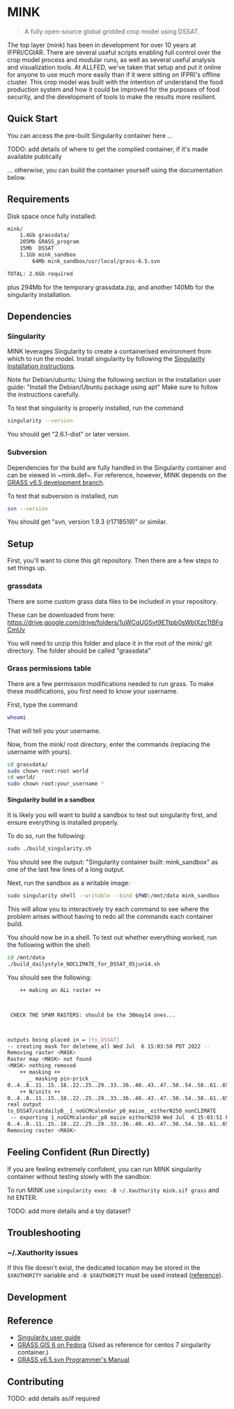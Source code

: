 # MINK

> A fully open-source global gridded crop model using DSSAT.

The top layer (mink) has been in development for over 10 years at IFPRI/CGIAR. There are several useful scripts enabling full control over the crop model process and modular runs, as well as several useful analysis and visualization tools. At ALLFED, we've taken that setup and put it online for anyone to use much more easily than if it were sitting on IFPRI's offline cluster. This crop model was built with the intention of understand the food production system and how it could be improved for the purposes of food security, and the development of tools to make the results more resilient.

## Quick Start

You can access the pre-built Singularity container here ...

TODO: add details of where to get the complied container, if it's made available publically

... otherwise, you can build the container yourself using the documentation below.

## Requirements

Disk space once fully installed:

```bash
mink/
    1.4Gb grassdata/
    205Mb GRASS_program
    15Mb  DSSAT
    1.1Gb mink_sandbox
        64Mb mink_sandbox/usr/local/grass-6.5.svn

TOTAL: 2.6Gb required

```
plus 294Mb for the temporary grassdata.zip, and another 140Mb for the singularity installation.


## Dependencies

### Singularity
MINK leverages Singularity to create a containerised environment from which to run the model.
Install singularity by following the [Singularity Installation instructions](https://sylabs.io/guides/3.0/user-guide/installation.html).

Note for Debian/ubuntu:  Using the following section in the installation user guide:
"Install the Debian/Ubuntu package using apt"
Make sure to follow the instructions carefully.

To test that singularity is properly installed, run the command

```bash
singularity --version
```
You should get "2.6.1-dist" or later version.

### Subversion

Dependencies for the build are fully handled in the Singularity container and can be viewed in ~mink.def~. 
For reference, however, MINK depends on the [GRASS v6.5 development branch](https://svn.osgeo.org/grass/grass/branches/develbranch_6/).

To test that subversion is installed, run

```bash
svn --version
```

You should get "svn, version 1.9.3 (r1718519)" or similar.

## Setup 

First, you'll want to clone this git repository. Then there are a few steps to set things up.

### grassdata

There are some custom grass data files to be included in your repository.

These can be downloaded from here:
https://drive.google.com/drive/folders/1uWCqUG5vt9ETtpb0sWbIXzcTtBFqCmUv

You will need to unzip this folder and place it in the root of the mink/ git directory. The folder should be called "grassdata"

### Grass permissions table

There are a few permission modifications needed to run grass.
To make these modifications, you first need to know your username.

First, type the command
```bash
whoami
```
That will tell you your username.

Now, from the mink/ root directory, enter the commands (replacing the username with yours).

```bash
cd grassdata/
sudo chown root:root world
cd world/
sudo chown root:your_username *
```

#### Singularity build in a sandbox

It is likely you will want to build a sandbox to test out singularity first, and ensure everything is installed properly.

To do so, run the following:

```bash
sudo ./build_singularity.sh
```

You should see the output: "Singularity container built: mink_sandbox" as one of the last few lines of a long output.

Next, run the sandbox as a writable image:  

```bash
sudo singularity shell --writable --bind $PWD:/mnt/data mink_sandbox
```

This will allow you to interactively try each command to see where the problem arises without having to redo all the commands each container build. 

You should now be in a shell. To test out whether everything worked, run the following within the shell:

```bash
cd /mnt/data
./build_dailystyle_NOCLIMATE_for_DSSAT_05jun14.sh
```

You should see the following:

```bash
    ++ making an ALL raster ++



 CHECK THE SPAM RASTERS: should be the 30may14 ones... 



outputs being placed in = [to_DSSAT]
-- creating mask for deleteme_all Wed Jul  6 15:03:50 PDT 2022 --
Removing raster <MASK>
Raster map <MASK> not found
<MASK> nothing removed
    ++ masking ++
      __ masking pin-prick __
0..4..8..11..15..18..22..25..29..33..36..40..43..47..50..54..58..61..65..68..72..75..79..83..86..90..93..97..100
    ++ N/inits ++
0..4..8..11..15..18..22..25..29..33..36..40..43..47..50..54..58..61..65..68..72..75..79..83..86..90..93..97..100
real output
to_DSSAT/catdailyB__1_noGCMcalendar_p0_maize__eitherN250_nonCLIMATE
 -- exporting 1_noGCMcalendar_p0 maize eitherN250 Wed Jul  6 15:03:51 PDT 2022 --
0..4..8..11..15..18..22..25..29..33..36..40..43..47..50..54..58..61..65..68..72..75..79..83..86..90..93..97..100
Removing raster <MASK>
```

## Feeling Confident (Run Directly)

If you are feeling extremely confident, you can run MINK singularity container without testing slowly with the sandbox:

To run MINK use `singularity exec -B ~/.Xauthority mink.sif grass` and hit ENTER.

TODO: add more details and a toy dataset?

## Troubleshooting

### ~/.Xauthority issues

If this file doesn't exist, the dedicated location may be stored in the `$XAUTHORITY` variable and `-B $XAUTHORITY` must be used instead ([reference](https://pawseysc.github.io/singularity-containers/42-x11-gnuplot/index.html)).


## Development

## Reference

- [Singularity user guide](https://sylabs.io/guides/3.5/user-guide/index.html)
- [GRASS GIS 6 on Fedora](https://grasswiki.osgeo.org/wiki/Compile_and_Install#GRASS_GIS_6_on_Fedora) (Used as reference for centos 7 singularity container.)
- [GRASS v6.5.svn Programmer's Manual](https://grass.osgeo.org/programming6/index.html) 

## Contributing

TODO: add details as/if required

